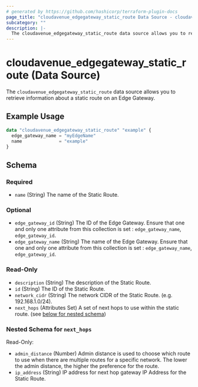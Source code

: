 ```yaml
---
# generated by https://github.com/hashicorp/terraform-plugin-docs
page_title: "cloudavenue_edgegateway_static_route Data Source - cloudavenue"
subcategory: ""
description: |-
  The cloudavenue_edgegateway_static_route data source allows you to retrieve information about a static route on an Edge Gateway.
---
```


# cloudavenue_edgegateway_static_route (Data Source)

The `cloudavenue_edgegateway_static_route` data source allows you to retrieve information about a static route on an Edge Gateway.

## Example Usage

```terraform
data "cloudavenue_edgegateway_static_route" "example" {
  edge_gateway_name = "myEdgeName"
  name              = "example"
}
```

<!-- schema generated by tfplugindocs -->
## Schema

### Required

- `name` (String) The name of the Static Route.

### Optional

- `edge_gateway_id` (String) The ID of the Edge Gateway. Ensure that one and only one attribute from this collection is set : `edge_gateway_name`, `edge_gateway_id`.
- `edge_gateway_name` (String) The name of the Edge Gateway. Ensure that one and only one attribute from this collection is set : `edge_gateway_name`, `edge_gateway_id`.

### Read-Only

- `description` (String) The description of the Static Route.
- `id` (String) The ID of the Static Route.
- `network_cidr` (String) The network CIDR of the Static Route. (e.g. 192.168.1.0/24).
- `next_hops` (Attributes Set) A set of next hops to use within the static route. (see [below for nested schema](#nestedatt--next_hops))

<a id="nestedatt--next_hops"></a>
### Nested Schema for `next_hops`

Read-Only:

- `admin_distance` (Number) Admin distance is used to choose which route to use when there are multiple routes for a specific network. The lower the admin distance, the higher the preference for the route.
- `ip_address` (String) IP address for next hop gateway IP Address for the Static Route.
